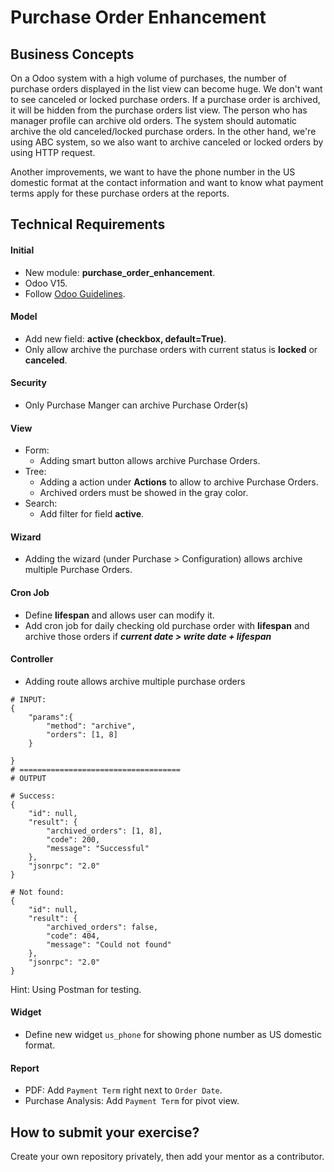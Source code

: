 Purchase Order Enhancement
================================================

Business Concepts
-----------------
On a Odoo system with a high volume of purchases, the number of purchase orders displayed in the list view can become huge.
We don't want to see canceled or locked purchase orders. If a purchase order is archived, it will be hidden from the purchase orders list view. The person who has manager profile can archive old orders.
The system should automatic archive the old canceled/locked purchase orders. In the other hand, we're using ABC system, so we also want to archive canceled or locked orders by using HTTP request.

Another improvements, we want to have the phone number in the US domestic format at the contact information and want to know what payment terms apply for these purchase orders at the reports.


Technical Requirements
----------------------
#### Initial
- New module: **purchase_order_enhancement**.
- Odoo V15.
- Follow [Odoo Guidelines](https://www.odoo.com/documentation/12.0/reference/guidelines.html).

#### Model
- Add new field: **active (checkbox, default=True)**.
- Only allow archive the purchase orders with current status is **locked** or **canceled**.

#### Security
- Only Purchase Manger can archive Purchase Order(s)

#### View
- Form:
    + Adding smart button allows archive Purchase Orders.
- Tree:
    + Adding a action under **Actions** to allow to archive Purchase Orders.
    + Archived orders must be showed in the gray color.
- Search:
    + Add filter for field **active**.

#### Wizard
- Adding the wizard (under Purchase > Configuration) allows archive multiple Purchase Orders.

#### Cron Job
- Define **lifespan** and allows user can modify it.
- Add cron job for daily checking old purchase order with **lifespan** and archive those orders if **_current date > write date + lifespan_**

#### Controller
- Adding route allows archive multiple purchase orders

```
# INPUT:
{
    "params":{
        "method": "archive",
        "orders": [1, 8]
    }

}
# ====================================
# OUTPUT

# Success:
{
    "id": null,
    "result": {
        "archived_orders": [1, 8],
        "code": 200,
        "message": "Successful"
    },
    "jsonrpc": "2.0"
}

# Not found:
{
    "id": null,
    "result": {
        "archived_orders": false,
        "code": 404,
        "message": "Could not found"
    },
    "jsonrpc": "2.0"
}
```

Hint: Using Postman for testing.

#### Widget
- Define new widget `us_phone` for showing phone number as US domestic format.

#### Report
- PDF: Add `Payment Term` right next to `Order Date`.
- Purchase Analysis: Add `Payment Term` for pivot view.


How to submit your exercise?
---------------------------
Create your own repository privately, then add your mentor as a contributor.
